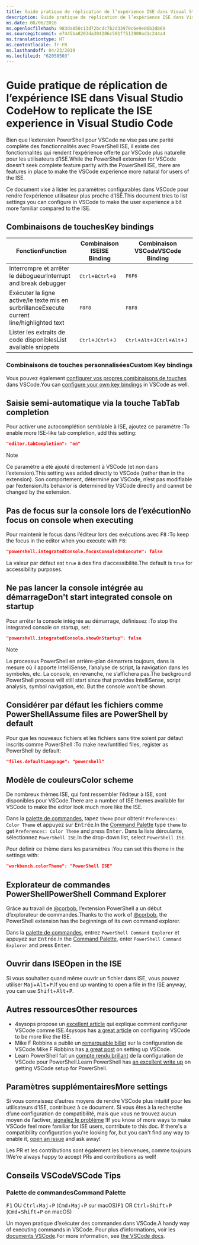```yaml
---
title: Guide pratique de réplication de l’expérience ISE dans Visual Studio Code
description: Guide pratique de réplication de l’expérience ISE dans Visual Studio Code
ms.date: 08/06/2018
ms.openlocfilehash: 983da850c13d72bcdc7b2d33970c6e9e06b3d869
ms.sourcegitcommit: e7445ba8203da304286c591ff513900ad1c244a4
ms.translationtype: HT
ms.contentlocale: fr-FR
ms.lasthandoff: 04/23/2019
ms.locfileid: "62058503"
---
```

# <a name="how-to-replicate-the-ise-experience-in-visual-studio-code"></a><span data-ttu-id="e02fa-103">Guide pratique de réplication de l’expérience ISE dans Visual Studio Code</span><span class="sxs-lookup"><span data-stu-id="e02fa-103">How to replicate the ISE experience in Visual Studio Code</span></span>

<span data-ttu-id="e02fa-104">Bien que l’extension PowerShell pour VSCode ne vise pas une parité complète des fonctionnalités avec PowerShell ISE, il existe des fonctionnalités qui rendent l’expérience offerte par VSCode plus naturelle pour les utilisateurs d’ISE.</span><span class="sxs-lookup"><span data-stu-id="e02fa-104">While the PowerShell extension for VSCode doesn't seek complete feature parity with the PowerShell ISE, there are features in place to make the VSCode experience more natural for users of the ISE.</span></span>

<span data-ttu-id="e02fa-105">Ce document vise à lister les paramètres configurables dans VSCode pour rendre l’expérience utilisateur plus proche d’ISE.</span><span class="sxs-lookup"><span data-stu-id="e02fa-105">This document tries to list settings you can configure in VSCode to make the user experience a bit more familiar compared to the ISE.</span></span>

## <a name="key-bindings"></a><span data-ttu-id="e02fa-106">Combinaisons de touches</span><span class="sxs-lookup"><span data-stu-id="e02fa-106">Key bindings</span></span>

| <span data-ttu-id="e02fa-107">Fonction</span><span class="sxs-lookup"><span data-stu-id="e02fa-107">Function</span></span>                              | <span data-ttu-id="e02fa-108">Combinaison ISE</span><span class="sxs-lookup"><span data-stu-id="e02fa-108">ISE Binding</span></span>                  | <span data-ttu-id="e02fa-109">Combinaison VSCode</span><span class="sxs-lookup"><span data-stu-id="e02fa-109">VSCode Binding</span></span>                              |
| ----------------                      | -----------                  | --------------                              |
| <span data-ttu-id="e02fa-110">Interrompre et arrêter le débogueur</span><span class="sxs-lookup"><span data-stu-id="e02fa-110">Interrupt and break debugger</span></span>          | <span data-ttu-id="e02fa-111"><kbd>Ctrl</kbd>+<kbd>B</kbd></span><span class="sxs-lookup"><span data-stu-id="e02fa-111"><kbd>Ctrl</kbd>+<kbd>B</kbd></span></span> | <span data-ttu-id="e02fa-112"><kbd>F6</kbd></span><span class="sxs-lookup"><span data-stu-id="e02fa-112"><kbd>F6</kbd></span></span>                               |
| <span data-ttu-id="e02fa-113">Exécuter la ligne active/le texte mis en surbrillance</span><span class="sxs-lookup"><span data-stu-id="e02fa-113">Execute current line/highlighted text</span></span> | <span data-ttu-id="e02fa-114"><kbd>F8</kbd></span><span class="sxs-lookup"><span data-stu-id="e02fa-114"><kbd>F8</kbd></span></span>                | <span data-ttu-id="e02fa-115"><kbd>F8</kbd></span><span class="sxs-lookup"><span data-stu-id="e02fa-115"><kbd>F8</kbd></span></span>                               |
| <span data-ttu-id="e02fa-116">Lister les extraits de code disponibles</span><span class="sxs-lookup"><span data-stu-id="e02fa-116">List available snippets</span></span>               | <span data-ttu-id="e02fa-117"><kbd>Ctrl</kbd>+<kbd>J</kbd></span><span class="sxs-lookup"><span data-stu-id="e02fa-117"><kbd>Ctrl</kbd>+<kbd>J</kbd></span></span> | <span data-ttu-id="e02fa-118"><kbd>Ctrl</kbd>+<kbd>Alt</kbd>+<kbd>J</kbd></span><span class="sxs-lookup"><span data-stu-id="e02fa-118"><kbd>Ctrl</kbd>+<kbd>Alt</kbd>+<kbd>J</kbd></span></span> |

### <a name="custom-key-bindings"></a><span data-ttu-id="e02fa-119">Combinaisons de touches personnalisées</span><span class="sxs-lookup"><span data-stu-id="e02fa-119">Custom Key bindings</span></span>

<span data-ttu-id="e02fa-120">Vous pouvez également [configurer vos propres combinaisons de touches](https://code.visualstudio.com/docs/getstarted/keybindings#_custom-keybindings-for-refactorings) dans VSCode.</span><span class="sxs-lookup"><span data-stu-id="e02fa-120">You can [configure your own key bindings](https://code.visualstudio.com/docs/getstarted/keybindings#_custom-keybindings-for-refactorings) in VSCode as well.</span></span>

## <a name="tab-completion"></a><span data-ttu-id="e02fa-121">Saisie semi-automatique via la touche Tab</span><span class="sxs-lookup"><span data-stu-id="e02fa-121">Tab completion</span></span>

<span data-ttu-id="e02fa-122">Pour activer une autocomplétion semblable à ISE, ajoutez ce paramètre :</span><span class="sxs-lookup"><span data-stu-id="e02fa-122">To enable more ISE-like tab completion, add this setting:</span></span>

```json
"editor.tabCompletion": "on"
```

> [!NOTE]
> <span data-ttu-id="e02fa-123">Ce paramètre a été ajouté directement à VSCode (et non dans l’extension).</span><span class="sxs-lookup"><span data-stu-id="e02fa-123">This setting was added directly to VSCode (rather than in the extension).</span></span> <span data-ttu-id="e02fa-124">Son comportement, déterminé par VSCode, n’est pas modifiable par l’extension.</span><span class="sxs-lookup"><span data-stu-id="e02fa-124">Its behavior is determined by VSCode directly and cannot be changed by the extension.</span></span>

## <a name="no-focus-on-console-when-executing"></a><span data-ttu-id="e02fa-125">Pas de focus sur la console lors de l’exécution</span><span class="sxs-lookup"><span data-stu-id="e02fa-125">No focus on console when executing</span></span>

<span data-ttu-id="e02fa-126">Pour maintenir le focus dans l’éditeur lors des exécutions avec <kbd>F8</kbd> :</span><span class="sxs-lookup"><span data-stu-id="e02fa-126">To keep the focus in the editor when you execute with <kbd>F8</kbd>:</span></span>

```json
"powershell.integratedConsole.focusConsoleOnExecute": false
```

<span data-ttu-id="e02fa-127">La valeur par défaut est `true` à des fins d’accessibilité.</span><span class="sxs-lookup"><span data-stu-id="e02fa-127">The default is `true` for accessibility purposes.</span></span>

## <a name="dont-start-integrated-console-on-startup"></a><span data-ttu-id="e02fa-128">Ne pas lancer la console intégrée au démarrage</span><span class="sxs-lookup"><span data-stu-id="e02fa-128">Don't start integrated console on startup</span></span>

<span data-ttu-id="e02fa-129">Pour arrêter la console intégrée au démarrage, définissez :</span><span class="sxs-lookup"><span data-stu-id="e02fa-129">To stop the integrated console on startup, set:</span></span>

```json
"powershell.integratedConsole.showOnStartup": false
```

> [!NOTE]
> <span data-ttu-id="e02fa-130">Le processus PowerShell en arrière-plan démarrera toujours, dans la mesure où il apporte IntelliSense, l’analyse de script, la navigation dans les symboles, etc. La console, en revanche, ne s’affichera pas.</span><span class="sxs-lookup"><span data-stu-id="e02fa-130">The background PowerShell process will still start since that provides IntelliSense, script analysis, symbol navigation, etc. But the console won't be shown.</span></span>

## <a name="assume-files-are-powershell-by-default"></a><span data-ttu-id="e02fa-131">Considérer par défaut les fichiers comme PowerShell</span><span class="sxs-lookup"><span data-stu-id="e02fa-131">Assume files are PowerShell by default</span></span>

<span data-ttu-id="e02fa-132">Pour que les nouveaux fichiers et les fichiers sans titre soient par défaut inscrits comme PowerShell :</span><span class="sxs-lookup"><span data-stu-id="e02fa-132">To make new/untitled files, register as PowerShell by default:</span></span>

```json
"files.defaultLanguage": "powershell"
```

## <a name="color-scheme"></a><span data-ttu-id="e02fa-133">Modèle de couleurs</span><span class="sxs-lookup"><span data-stu-id="e02fa-133">Color scheme</span></span>

<span data-ttu-id="e02fa-134">De nombreux thèmes ISE, qui font ressembler l’éditeur à ISE, sont disponibles pour VSCode.</span><span class="sxs-lookup"><span data-stu-id="e02fa-134">There are a number of ISE themes available for VSCode to make the editor look much more like the ISE.</span></span>

<span data-ttu-id="e02fa-135">Dans la [palette de commandes], tapez `theme` pour obtenir `Preferences: Color Theme` et appuyez sur <kbd>Entrée</kbd>.</span><span class="sxs-lookup"><span data-stu-id="e02fa-135">In the [Command Palette] type `theme` to get `Preferences: Color Theme` and press <kbd>Enter</kbd>.</span></span>
<span data-ttu-id="e02fa-136">Dans la liste déroulante, sélectionnez `PowerShell ISE`.</span><span class="sxs-lookup"><span data-stu-id="e02fa-136">In the drop-down list, select `PowerShell ISE`.</span></span>

<span data-ttu-id="e02fa-137">Pour définir ce thème dans les paramètres :</span><span class="sxs-lookup"><span data-stu-id="e02fa-137">You can set this theme in the settings with:</span></span>

```json
"workbench.colorTheme": "PowerShell ISE"
```

## <a name="powershell-command-explorer"></a><span data-ttu-id="e02fa-138">Explorateur de commandes PowerShell</span><span class="sxs-lookup"><span data-stu-id="e02fa-138">PowerShell Command Explorer</span></span>

<span data-ttu-id="e02fa-139">Grâce au travail de [@corbob](https://github.com/corbob), l’extension PowerShell a un début d’explorateur de commandes.</span><span class="sxs-lookup"><span data-stu-id="e02fa-139">Thanks to the work of [@corbob](https://github.com/corbob), the PowerShell extension has the beginnings of its own command explorer.</span></span>

<span data-ttu-id="e02fa-140">Dans la [palette de commandes], entrez `PowerShell Command Explorer` et appuyez sur <kbd>Entrée</kbd>.</span><span class="sxs-lookup"><span data-stu-id="e02fa-140">In the [Command Palette], enter `PowerShell Command Explorer` and press <kbd>Enter</kbd>.</span></span>

## <a name="open-in-the-ise"></a><span data-ttu-id="e02fa-141">Ouvrir dans ISE</span><span class="sxs-lookup"><span data-stu-id="e02fa-141">Open in the ISE</span></span>

<span data-ttu-id="e02fa-142">Si vous souhaitez quand même ouvrir un fichier dans ISE, vous pouvez utiliser <kbd>Maj</kbd>+<kbd>Alt</kbd>+<kbd>P</kbd>.</span><span class="sxs-lookup"><span data-stu-id="e02fa-142">If you end up wanting to open a file in the ISE anyway, you can use <kbd>Shift</kbd>+<kbd>Alt</kbd>+<kbd>P</kbd>.</span></span>

## <a name="other-resources"></a><span data-ttu-id="e02fa-143">Autres ressources</span><span class="sxs-lookup"><span data-stu-id="e02fa-143">Other resources</span></span>

- <span data-ttu-id="e02fa-144">4sysops propose un [excellent article](https://4sysops.com/archives/make-visual-studio-code-look-and-behave-like-powershell-ise/) qui explique comment configurer VSCode comme ISE.</span><span class="sxs-lookup"><span data-stu-id="e02fa-144">4sysops has [a great article](https://4sysops.com/archives/make-visual-studio-code-look-and-behave-like-powershell-ise/) on configuring VSCode to be more like the ISE.</span></span>
- <span data-ttu-id="e02fa-145">Mike F Robbins a publié un [remarquable billet](https://mikefrobbins.com/2017/08/24/how-to-install-visual-studio-code-and-configure-it-as-a-replacement-for-the-powershell-ise/) sur la configuration de VSCode.</span><span class="sxs-lookup"><span data-stu-id="e02fa-145">Mike F Robbins has [a great post](https://mikefrobbins.com/2017/08/24/how-to-install-visual-studio-code-and-configure-it-as-a-replacement-for-the-powershell-ise/) on setting up VSCode.</span></span>
- <span data-ttu-id="e02fa-146">Learn PowerShell fait un [compte rendu brillant](https://www.learnpwsh.com/setup-vs-code-for-powershell/) de la configuration de VSCode pour PowerShell.</span><span class="sxs-lookup"><span data-stu-id="e02fa-146">Learn PowerShell has [an excellent write up](https://www.learnpwsh.com/setup-vs-code-for-powershell/) on getting VSCode setup for PowerShell.</span></span>

## <a name="more-settings"></a><span data-ttu-id="e02fa-147">Paramètres supplémentaires</span><span class="sxs-lookup"><span data-stu-id="e02fa-147">More settings</span></span>

<span data-ttu-id="e02fa-148">Si vous connaissez d’autres moyens de rendre VSCode plus intuitif pour les utilisateurs d’ISE, contribuez à ce document. Si vous êtes à la recherche d’une configuration de compatibilité, mais que vous ne trouvez aucun moyen de l’activer, [signalez le problème](https://github.com/PowerShell/vscode-powershell/issues/new/choose) !</span><span class="sxs-lookup"><span data-stu-id="e02fa-148">If you know of more ways to make VSCode feel more familiar for ISE users, contribute to this doc. If there's a compatibility configuration you're looking for, but you can't find any way to enable it, [open an issue](https://github.com/PowerShell/vscode-powershell/issues/new/choose) and ask away!</span></span>

<span data-ttu-id="e02fa-149">Les PR et les contributions sont également les bienvenues, comme toujours !</span><span class="sxs-lookup"><span data-stu-id="e02fa-149">We're always happy to accept PRs and contributions as well!</span></span>

## <a name="vscode-tips"></a><span data-ttu-id="e02fa-150">Conseils VSCode</span><span class="sxs-lookup"><span data-stu-id="e02fa-150">VSCode Tips</span></span>

### <a name="command-palette"></a><span data-ttu-id="e02fa-151">Palette de commandes</span><span class="sxs-lookup"><span data-stu-id="e02fa-151">Command Palette</span></span>

<span data-ttu-id="e02fa-152"><kbd>F1</kbd> OU <kbd>Ctrl</kbd>+<kbd>Maj</kbd>+<kbd>P</kbd> (<kbd>Cmd</kbd>+<kbd>Maj</kbd>+<kbd>P</kbd> sur macOS)</span><span class="sxs-lookup"><span data-stu-id="e02fa-152"><kbd>F1</kbd> OR <kbd>Ctrl</kbd>+<kbd>Shift</kbd>+<kbd>P</kbd> (<kbd>Cmd</kbd>+<kbd>Shift</kbd>+<kbd>P</kbd> on macOS)</span></span>

<span data-ttu-id="e02fa-153">Un moyen pratique d’exécuter des commandes dans VSCode.</span><span class="sxs-lookup"><span data-stu-id="e02fa-153">A handy way of executing commands in VSCode.</span></span>
<span data-ttu-id="e02fa-154">Pour plus d’informations, voir les [documents VSCode](https://code.visualstudio.com/docs/getstarted/userinterface#_command-palette).</span><span class="sxs-lookup"><span data-stu-id="e02fa-154">For more information, see [the VSCode docs](https://code.visualstudio.com/docs/getstarted/userinterface#_command-palette).</span></span>

[Palette de commandes]: #command-palette
[Command Palette]: #command-palette
